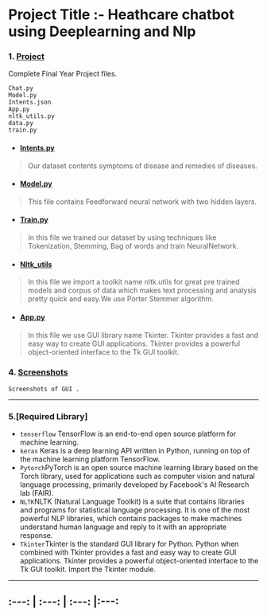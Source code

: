 


# Project Title :- Heathcare chatbot using Deeplearning and Nlp



### 1. [Project]()
Complete Final Year  Project files.
```
Chat.py
Model.py
Intents.json
App.py
nltk_utils.py
data.py
train.py
```
- #### [Intents.py]()
>  Our dataset contents symptoms of disease and remedies of diseases.
- #### [Model.py]()
> This file contains Feedforward neural network with two hidden layers.
- #### [Train.py]()
> In this file we trained our dataset by using techniques like Tokenization, Stemming, Bag of words and train NeuralNetwork.
- #### [Nltk_utils]()
> In this file we import a toolkit name nltk.utils for great pre trained models and corpus of data which makes text processing and analysis pretty quick and easy.We use Porter Stemmer algorithm.
- #### [App.py]()
> In this file we use  GUI library name Tkinter. Tkinter provides a fast and easy way to create GUI applications. Tkinter provides a powerful object-oriented interface to the Tk GUI toolkit.


### 4. [Screenshots]()
```
Screenshots of GUI .
```
---
### 5.[Required Library]
- `tenserflow` TensorFlow is an end-to-end open source platform for machine learning.
- `keras` Keras is a deep learning API written in Python, running on top of the machine learning platform TensorFlow.
- `Pytorch`PyTorch is an open source machine learning library based on the Torch library, used for applications such as computer vision and natural language processing, primarily developed by Facebook's AI Research lab (FAIR).
- `NLTK`NLTK (Natural Language Toolkit) is a suite that contains libraries and programs for statistical language processing. It is one of the most powerful NLP libraries, which contains packages to make machines understand human language and reply to it with an appropriate response.
- `Tkinter`Tkinter is the standard GUI library for Python. Python when combined with Tkinter provides a fast and easy way to create GUI applications. Tkinter provides a powerful object-oriented interface to the Tk GUI toolkit. Import the Tkinter module.
---

:---: | :---: | :---: |:---:
---


